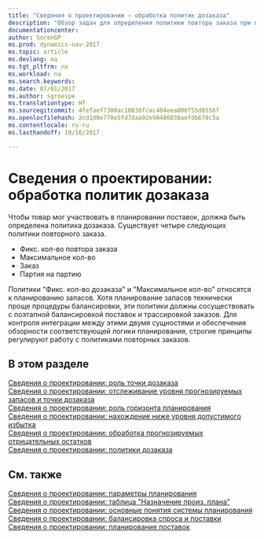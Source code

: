 ```yaml
---
title: "Сведения о проектировании — обработка политик дозаказа"
description: "Обзор задач для определения политики повтора заказа при планировании поставок."
documentationcenter: 
author: SorenGP
ms.prod: dynamics-nav-2017
ms.topic: article
ms.devlang: na
ms.tgt_pltfrm: na
ms.workload: na
ms.search.keywords: 
ms.date: 07/01/2017
ms.author: sgroespe
ms.translationtype: HT
ms.sourcegitcommit: 4fefaef7380ac10836fcac404eea006f55d8556f
ms.openlocfilehash: 2cd1d0e770e5fd7daa92e98486038aefdb678c5a
ms.contentlocale: ru-ru
ms.lasthandoff: 10/16/2017

---
```

# <a name="design-details-handling-reordering-policies"></a>Сведения о проектировании: обработка политик дозаказа
Чтобы товар мог участвовать в планировании поставок, должна быть определена политика дозаказа. Существует четыре следующих политики повторного заказа.  
  
* Фикс. кол-во повтора заказа  
* Максимальное кол-во  
* Заказ  
* Партия на партию  
  
Политики "Фикс. кол-во дозаказа" и "Максимальное кол-во" относятся к планированию запасов. Хотя планирование запасов технически проще процедуры балансировки, эти политики должны сосуществовать с поэтапной балансировкой поставок и трассировкой заказов. Для контроля интеграции между этими двумя сущностями и обеспечения обзорности соответствующей логики планирования, строгие принципы регулируют работу с политиками повторных заказов.  
  
## <a name="in-this-section"></a>В этом разделе  
[Сведения о проектировании: роль точки дозаказа](design-details-the-role-of-the-reorder-point.md)  
[Сведения о проектировании: отслеживание уровня прогнозируемых запасов и точки дозаказа](design-details-monitoring-the-projected-inventory-level-and-the-reorder-point.md)  
[Сведения о проектировании: роль горизонта планирования](design-details-the-role-of-the-time-bucket.md)  
[Сведения о проектировании: нахождение ниже уровня допустимого избытка](design-details-staying-under-the-overflow-level.md)  
[Сведения о проектировании: обработка прогнозируемых отрицательных остатков](design-details-handling-projected-negative-inventory.md)  
[Сведения о проектировании: политики дозаказа](design-details-reordering-policies.md)  
  
## <a name="see-also"></a>См. также  
[Сведения о проектировании: параметры планирования](design-details-planning-parameters.md)   
[Сведения о проектировании: таблица "Назначение произ. плана"](design-details-planning-assignment-table.md)   
[Сведения о проектировании: основные понятия системы планирования](design-details-central-concepts-of-the-planning-system.md)   
[Сведения о проектировании: балансировка спроса и поставки](design-details-balancing-demand-and-supply.md)   
[Сведения о проектировании: планирование поставок](design-details-supply-planning.md)
